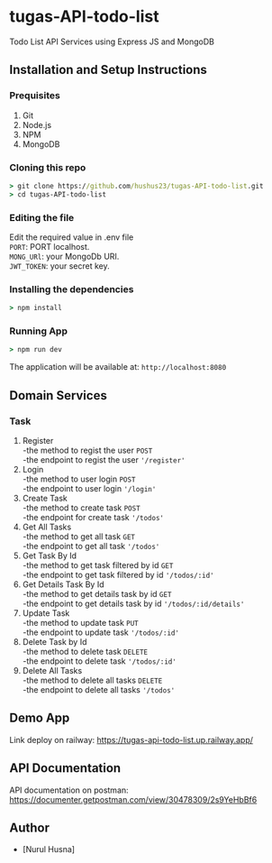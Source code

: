 # tugas-API-todo-list
Todo List API Services using Express JS and MongoDB

## Installation and Setup Instructions

### Prequisites
1. Git
2. Node.js
3. NPM
4. MongoDB

### Cloning this repo
```cmd
> git clone https://github.com/hushus23/tugas-API-todo-list.git
> cd tugas-API-todo-list
```

### Editing the file
Edit the required value in .env file </br>
`PORT`: PORT localhost. </br>
`MONG_URl`: your MongoDb URI. </br>
`JWT_TOKEN`: your secret key.</br>

### Installing the dependencies
```cmd
> npm install
```

### Running App
```cmd
> npm run dev
```
The application will be available at: `http://localhost:8080`

## Domain Services

### Task
1. Register </br>
   -the method to regist the user `POST` </br>
   -the endpoint to regist the user `'/register'`</br>
3. Login </br>
   -the method to user login `POST` </br>
   -the endpoint to user login `'/login'` </br>
5. Create Task </br>
   -the method to create task `POST` </br>
   -the endpoint for create task `'/todos'` </br>
7. Get All Tasks </br>
   -the method to get all task `GET` </br>
   -the endpoint to get all task `'/todos'` </br>
9. Get Task By Id </br>
   -the method to get task filtered by id `GET` </br>
   -the endpoint to get task filtered by id `'/todos/:id'` </br>
11. Get Details Task By Id </br>
   -the method to get details task by id `GET` </br>
   -the endpoint to get details task by id `'/todos/:id/details'` </br>
13. Update Task </br>
    -the method to update task `PUT` </br>
    -the endpoint to update task `'/todos/:id'` </br>
15. Delete Task by Id </br>
    -the method to delete task `DELETE` </br>
    -the endpoint to delete task `'/todos/:id'` </br>
15. Delete All Tasks </br>
    -the method to delete all tasks `DELETE` </br>
    -the endpoint to delete all tasks `'/todos'` </br>
    
## Demo App
Link deploy on railway: https://tugas-api-todo-list.up.railway.app/

## API Documentation
API documentation on postman: https://documenter.getpostman.com/view/30478309/2s9YeHbBf6

## Author
- [Nurul Husna] 
